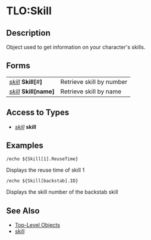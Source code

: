 # TLO:Skill

## Description

Object used to get information on your character's skills.

## Forms

|  |  |
| :--- | :--- |
| [_skill_](../data-types/datatype-skill.md) **Skill[**\#**]** | Retrieve skill by number |
| [_skill_](../data-types/datatype-skill.md) **Skill[**name**]** | Retrieve skill by name |

## Access to Types

* [_skill_](../data-types/datatype-skill.md) **skill**

## Examples

`/echo ${Skill[1].ReuseTime}`

Displays the reuse time of skill 1

`/echo ${Skill[backstab].ID}`

Displays the skill number of the backstab skill

## See Also

* [Top-Level Objects](./)
* [skill](../data-types/datatype-skill.md)

